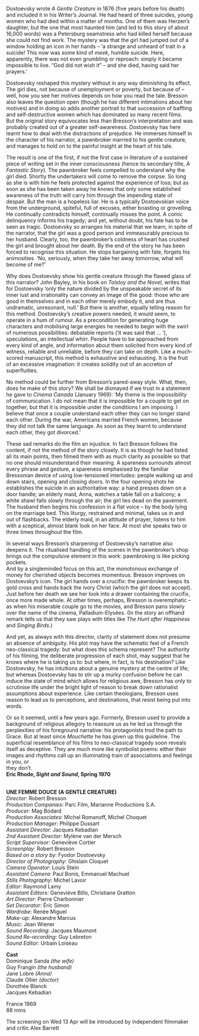 

Dostoevsky wrote _A Gentle Creature_ in 1876 (five years before his death) and included it in his Writer’s Journal. He had heard of three suicides, young women who had died within a matter of months. One of them was Herzen’s daughter, but the one that most haunted him (and led to this story of about 16,000 words) was a Petersburg seamstress who had killed herself because she could not find work. The mystery was that the girl had jumped out of a window holding an icon in her hands – ‘a strange and unheard of trait in a suicide! This now was some kind of _meek_, humble suicide. Here, apparently, there was not even grumbling or reproach: simply it became impossible to live. “God did not wish it” – and she died, having said her prayers.’

Dostoevsky reshaped this mystery without in any way diminishing its effect. The girl dies, not because of unemployment or poverty, but because of – well, how you see her motives depends on how you read the tale. Bresson also leaves the question open (though he has different intimations about her motives) and in doing so adds another portrait to that succession of baffling and self-destructive women which has dominated so many recent films.  
But the original story equivocates less than Bresson’s interpretation and was probably created out of a greater self-awareness. Dostoevsky has here learnt how to deal with the distractions of prejudice. He immerses himself in the character of his narrator, a pawnbroker married to his gentle creature, and manages to hold on to the painful insight at the heart of his tale.

The result is one of the first, if not the first case in literature of a sustained piece of writing set in the inner consciousness (hence its secondary title, _A Fantastic Story_). The pawnbroker feels compelled to understand why the girl died. Shortly the undertakers will come to remove the corpse. So long as she is with him he feels protected against the experience of loss; but as soon as she has been taken away he knows that only some established awareness of the truth will carry him through the impending state of despair. But the man is a hopeless liar. He is a typically Dostoevskian voice from the underground, spiteful, full of excuses, either boasting or grovelling. He continually contradicts himself, continually misses the point. A comic delinquency informs his tragedy; and yet, without doubt, his fate has to be seen as tragic. Dostoevsky so arranges his material that we learn, in spite of the narrator, that the girl was a good person and immeasurably precious to her husband. Clearly, too, the pawnbroker’s coldness of heart has crushed the girl and brought about her death. By the end of the story he has been forced to recognise this situation. He stops bargaining with fate, forgets his animosities. ‘No, seriously, when they take her away tomorrow, what will become of me?’

Why does Dostoevsky show his gentle creature through the flawed glass of this narrator? John Bayley, in his book on _Tolstoy and the Novel_, writes that for Dostoevsky ‘only the nature divided by the unspeakable secret of its inner lust and irrationality can convey an image of the good: those who are good in themselves and in each other merely embody it, and are thus undramatic, unresonant, null.’ But there is another, equally telling reason for this method. Dostoevsky’s creative powers needed, it would seem, to operate in a hum of rumour. As a precondition for generating huge characters and mobilising large energies he needed to begin with the swirl of numerous possibilities: debatable reports (‘it was said that ... ‘), speculations, an intellectual whirr. People have to be approached from every kind of angle, and information about them solicited from every kind of witness, reliable and unreliable, before they can take on depth. Like a much-scored manuscript, this method is exhaustive and exhausting. It is the fruit of an excessive imagination: it creates solidity out of an accretion of superfluities.

No method could be further from Bresson’s pared-away style. What, then, does he make of this story? We shall be dismayed if we trust in a statement he gave to _Cinema Canada_ (January 1969): ‘My theme is the impossibility of communication. I do not mean that it is impossible for a couple to get on together, but that it is impossible under the conditions I am imposing. I believe that once a couple understand each other they can no longer stand each other. During the war, Americans married French women, because they did not talk the same language. As soon as they learnt to understand each other, they got divorced.’

These sad remarks do the film an injustice. In fact Bresson follows the content, if not the method of the story closely. It is as though he had listed all its main points, then filmed them with as much clarity as possible so that no one should misunderstand their meaning. A spareness surrounds almost every phrase and gesture, a spareness emphasised by the familiar Bressonian device of using low-tensioned interludes: people walking up and down stairs, opening and closing doors. In the four opening shots he establishes the suicide in an authoritative way: a hand presses down on a door handle; an elderly maid, Anna, watches a table fall on a balcony; a white shawl falls slowly through the air; the girl lies dead on the pavement. The husband then begins his confession in a flat voice – by the body lying on the marriage bed. This liturgy, restrained and minimal, takes us in and out of flashbacks. The elderly maid, in an attitude of prayer, listens to him with a sceptical, almost blank look on her face. At most she speaks two or three times throughout the film.

In several ways Bresson’s sharpening of Dostoevsky’s narrative also deepens it. The ritualised handling of the scenes in the pawnbroker’s shop brings out the compulsive element in this work: pawnbroking is like picking pockets.  
And by a singleminded focus on this act, the monotonous exchange of money for cherished objects becomes momentous. Bresson improves on Dostoevsky’s icon. The girl hands over a crucifix: the pawnbroker keeps its gold cross and hands back the ivory Christ (which the girl does not accept). Just before her death we see her look into a drawer containing the crucifix, once more made whole. At other times, perhaps, Bresson is overemphatic – as when his miserable couple go to the movies, and Bresson pans slowly over the name of the cinema, Palladium-Elysées. (In the story an offhand remark tells us that they saw plays with titles like _The Hunt after Happiness_ and _Singing Birds_.)

And yet, as always with this director, clarity of statement does not presume an absence of ambiguity. His plot may have the schematic feel of a French neo-classical tragedy: but what does this schema represent? The authority of his filming, the deliberate progression of each shot, may suggest that he knows where he is taking us to: but where, in fact, is his destination? Like Dostoevsky, he has intuitions about a genuine mystery at the centre of life; but whereas Dostoevsky has to stir up a murky confusion before he can induce the state of mind which allows for religious awe, Bresson has only to scrutinise life under the bright light of reason to break down rationalist assumptions about experience. Like certain theologians, Bresson uses reason to lead us to perceptions, and destinations, that resist being put into words.

Or so it seemed, until a few years ago. Formerly, Bresson used to provide a background of religious allegory to reassure us as he led us through the perplexities of his foreground narrative: his protagonists trod the path to Grace. But at least since _Mouchette_ he has given up this guideline. The superficial resemblance of his films to neo-classical tragedy soon reveals itself as deceptive. They are much more like symbolist poems: either their images and rhythms call up an illuminating train of associations and feelings in you, or  
they don’t.  
**Eric Rhode, _Sight and Sound_, Spring 1970**
<br><br>

**UNE FEMME DOUCE (A GENTLE CREATURE)**  
_Director_: Robert Bresson  
_Production Companies_: Parc Film,  Marianne Productions S.A.  
_Producer_: Mag Bodard  
_Production Associates_: Michel Romanoff,  Michel Choquet  
_Production Manager_: Philippe Dussart  
_Assistant Director_: Jacques Kebadian  
_2nd Assistant Director_: Mylène van der Mersch  
_Script Supervisor_: Geneviève Cortier  
_Screenplay_: Robert Bresson  
_Based on a story by_: Fyodor Dostoevsky  
_Director of Photography_: Ghislain Cloquet  
_Camera Operator_: Louis Stein  
_Assistant Camera_: Paul Bonis, Emmanuel Machuel  
_Stills Photography_: Michel Lavoir  
_Editor_: Raymond Lamy  
_Assistant Editors_: Geneviève Billo,  Christiane Gratton  
_Art Director_: Pierre Charbonnier  
_Set Decorator_: Éric Simon  
_Wardrobe_: Renée Miguel  
_Make-up_: Alexandre Marcus  
_Music_: Jean Wiener  
_Sound Recording_: Jacques Maumont  
_Sound Re-recording_: Guy Lebreton  
_Sound Editor_: Urbain Loiseau

**Cast**  
Dominique Sanda _(the wife)_  
Guy Frangin _(the husband)_  
Jane Lobre _(Anna)_  
Claude Ollier _(doctor)_  
Dorothée Blanck  
Jacques Kebadian

France 1969  
88 mins

The screening on Wed 13 Apr will be introduced  by independent filmmaker and critic Alex Barrett<br>
<br>
<!--stackedit_data:
eyJoaXN0b3J5IjpbMTMxOTE0ODc2M119
-->